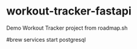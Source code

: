 # workout-tracker-fastapi
Demo Workout Tracker project from roadmap.sh

#brew services start postgresql

